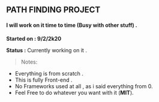 ## PATH FINDING PROJECT
#### I will work on it time to time  (Busy with other stuff) .

**Started on  : 9/2/2k20**

**Status :** Currently working on it . 

>Notes:

+ Everything is from scratch .
+ This is fully Front-end .
+ No Frameworks used at all , as i said everything from 0.
+ Feel Free to do whatever you want with it (**MIT**).
